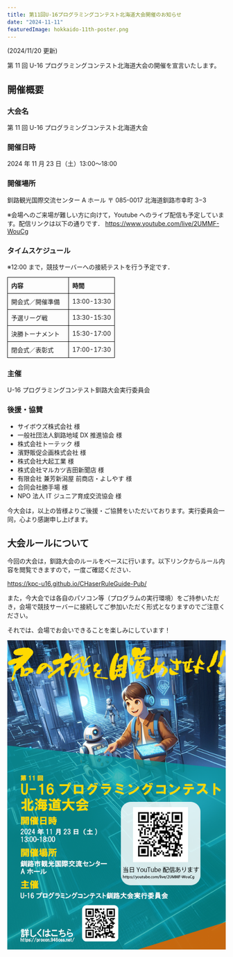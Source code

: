 ```yaml
---
title: 第11回U-16プログラミングコンテスト北海道大会開催のお知らせ
date: "2024-11-11"
featuredImage: hokkaido-11th-poster.png
---
```


(2024/11/20 更新)

第 11 回 U-16 プログラミングコンテスト北海道大会の開催を宣言いたします。

## 開催概要

### 大会名

第 11 回 U-16 プログラミングコンテスト北海道大会

### 開催日時

2024 年 11 月 23 日（土）13:00〜18:00

### 開催場所

釧路観光国際交流センター A ホール
〒 085-0017 北海道釧路市幸町 3−3

※会場へのご来場が難しい方に向けて，Youtube へのライブ配信も予定しています。配信リンクは以下の通りです．
https://www.youtube.com/live/2UMMF-WouCg

### タイムスケジュール

※12:00 まで，競技サーバーへの接続テストを行う予定です．

<style>
    table {
        border-collapse: collapse;
    }
    td {
        padding: 8px;
        text-align: left;
        border: 1px solid black;
    }
    td:first-child {
        padding-right: 20px; /* 列間のスペースを調整 */
    }
</style>
<table>
    <tr>
        <td><b>内容</b></td>
        <td><b>時間</b></td>
    </tr>
    <tr>
        <td>開会式／開催準備</td>
        <td>13:00-13:30</td>
    </tr>
    <tr>
        <td>予選リーグ戦</td>
        <td>13:30-15:30</td>
    </tr>
    <tr>
        <td>決勝トーナメント</td>
        <td>15:30-17:00</td>
    </tr>
    <tr>
        <td>閉会式／表彰式</td>
        <td>17:00-17:30</td>
    </tr>
</table>

### 主催

U-16 プログラミングコンテスト釧路大会実行委員会

### 後援・協賛

- サイボウズ株式会社 様
- 一般社団法人釧路地域 DX 推進協会 様
- 株式会社トーテック 様
- 濱野販促企画株式会社 様
- 株式会社大起工業 様
- 株式会社マルカツ吉田新聞店 様
- 有限会社 兼芳新潟屋 前商店・よしやす 様
- 合同会社勝手場 様
- NPO 法人 IT ジュニア育成交流協会 様

今大会は，以上の皆様よりご後援・ご協賛をいただいております。実行委員会一同，心より感謝申し上げます。

## 大会ルールについて

今回の大会は，釧路大会のルールをベースに行います。以下リンクからルール内容を閲覧できますので，一度ご確認ください．

https://kpc-u16.github.io/CHaserRuleGuide-Pub/

また，今大会では各自のパソコン等（プログラムの実行環境）をご持参いただき，会場で競技サーバーに接続してご参加いただく形式となりますのでご注意ください。

それでは、会場でお会いできることを楽しみにしています！

![第11回U-16プロコン北海道大会のポスター](./hokkaido-11th-poster.png)
